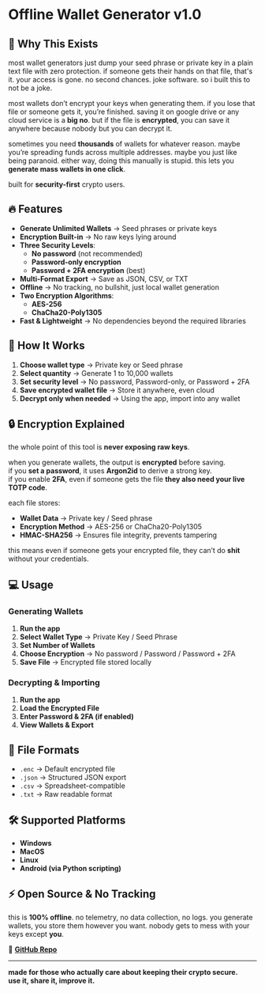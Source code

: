 # Offline Wallet Generator v1.0

## 🚀 Why This Exists

most wallet generators just dump your seed phrase or private key in a plain text file with zero protection. if someone gets their hands on that file, that's it. your access is gone. no second chances. joke software. so i built this to not be a joke.

most wallets don’t encrypt your keys when generating them. if you lose that file or someone gets it, you’re finished. saving it on google drive or any cloud service is a **big no**. but if the file is **encrypted**, you can save it anywhere because nobody but you can decrypt it.

sometimes you need **thousands** of wallets for whatever reason. maybe you’re spreading funds across multiple addresses. maybe you just like being paranoid. either way, doing this manually is stupid. this lets you **generate mass wallets in one click**.

built for **security-first** crypto users.

## 🔥 Features

- **Generate Unlimited Wallets** → Seed phrases or private keys
- **Encryption Built-in** → No raw keys lying around
- **Three Security Levels**:
  - **No password** (not recommended)
  - **Password-only encryption**
  - **Password + 2FA encryption** (best)
- **Multi-Format Export** → Save as JSON, CSV, or TXT
- **Offline** → No tracking, no bullshit, just local wallet generation
- **Two Encryption Algorithms**:
  - **AES-256**
  - **ChaCha20-Poly1305**
- **Fast & Lightweight** → No dependencies beyond the required libraries

## 🔑 How It Works

1. **Choose wallet type** → Private key or Seed phrase  
2. **Select quantity** → Generate 1 to 10,000 wallets  
3. **Set security level** → No password, Password-only, or Password + 2FA  
4. **Save encrypted wallet file** → Store it anywhere, even cloud  
5. **Decrypt only when needed** → Using the app, import into any wallet  

## 🔒 Encryption Explained

the whole point of this tool is **never exposing raw keys**.  

when you generate wallets, the output is **encrypted** before saving.  
if you **set a password**, it uses **Argon2id** to derive a strong key.  
if you enable **2FA**, even if someone gets the file **they also need your live TOTP code**.  

each file stores:
- **Wallet Data** → Private key / Seed phrase
- **Encryption Method** → AES-256 or ChaCha20-Poly1305
- **HMAC-SHA256** → Ensures file integrity, prevents tampering  

this means even if someone gets your encrypted file, they can’t do **shit** without your credentials.  

## 💻 Usage

### **Generating Wallets**
1. **Run the app**  
2. **Select Wallet Type** → Private Key / Seed Phrase  
3. **Set Number of Wallets**  
4. **Choose Encryption** → No password / Password / Password + 2FA  
5. **Save File** → Encrypted file stored locally  

### **Decrypting & Importing**
1. **Run the app**  
2. **Load the Encrypted File**  
3. **Enter Password & 2FA (if enabled)**  
4. **View Wallets & Export**  

## 📁 File Formats

- `.enc` → Default encrypted file
- `.json` → Structured JSON export
- `.csv` → Spreadsheet-compatible
- `.txt` → Raw readable format

## 🛠 Supported Platforms

- **Windows**
- **MacOS**
- **Linux**
- **Android (via Python scripting)**

## ⚡ Open Source & No Tracking

this is **100% offline**. no telemetry, no data collection, no logs. you generate wallets, you store them however you want. nobody gets to mess with your keys except **you**.

🔗 **[GitHub Repo](https://github.com/sunshinevendetta/offlinewallet.git)**  

---

**made for those who actually care about keeping their crypto secure.**  
**use it, share it, improve it.**
